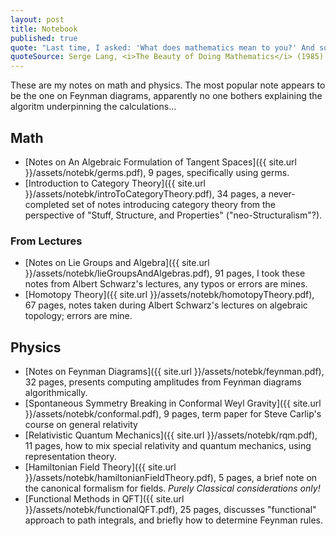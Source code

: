 ```yaml
---
layout: post
title: Notebook
published: true
quote: "Last time, I asked: 'What does mathematics mean to you?' And some people answered: 'The manipulation of numbers, the manipulation of structures.' And if I had asked what music means to you, would you have answered: 'The manipulation of notes?'"
quoteSource: Serge Lang, <i>The Beauty of Doing Mathematics</i> (1985)
---
```


These are my notes on math and physics. The most popular note appears to
be the one on Feynman diagrams, apparently no one bothers explaining the
algoritm underpinning the calculations...

## Math

- [Notes on An Algebraic Formulation of Tangent Spaces]({{ site.url }}/assets/notebk/germs.pdf), 9 pages, 
  specifically using germs.
- [Introduction to Category Theory]({{ site.url }}/assets/notebk/introToCategoryTheory.pdf), 34 pages, 
  a never-completed set of notes introducing category theory from the
  perspective of "Stuff, Structure, and Properties" ("neo-Structuralism"?).

### From Lectures

- [Notes on Lie Groups and Algebra]({{ site.url }}/assets/notebk/lieGroupsAndAlgebras.pdf), 91 pages, 
  I took these notes from Albert Schwarz's lectures, any typos or errors
  are mines.
- [Homotopy Theory]({{ site.url }}/assets/notebk/homotopyTheory.pdf),
  67 pages, notes taken during Albert Schwarz's lectures on algebraic
  topology; errors are mine.


## Physics

- [Notes on Feynman Diagrams]({{ site.url }}/assets/notebk/feynman.pdf),
  32 pages, presents computing amplitudes from Feynman diagrams
  algorithmically. 
- [Spontaneous Symmetry Breaking in Conformal Weyl Gravity]({{ site.url }}/assets/notebk/conformal.pdf),
  9 pages, 
  term paper for Steve Carlip's course on general relativity
- [Relativistic Quantum Mechanics]({{ site.url }}/assets/notebk/rqm.pdf),
  11 pages, how to mix special relativity and quantum mechanics, using
  representation theory.
- [Hamiltonian Field Theory]({{ site.url }}/assets/notebk/hamiltonianFieldTheory.pdf),
  5 pages, a brief note on the canonical formalism for fields. _Purely
  Classical considerations only!_
- [Functional Methods in QFT]({{ site.url }}/assets/notebk/functionalQFT.pdf),
  25 pages, discusses "functional" approach to path integrals, and
  briefly how to determine Feynman rules.

